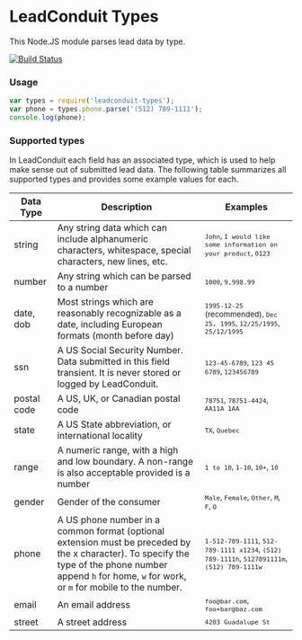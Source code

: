 # LeadConduit Types

This Node.JS module parses lead data by type.

[![Build Status](https://github.com/activeprospect/leadconduit-types/workflows/Node.js%20CI/badge.svg?token=482wC8iv8U56UifHfWLx&branch=master)](https://github.com/activeprospect/leadconduit-types/actions)

### Usage

```javascript
var types = require('leadconduit-types');
var phone = types.phone.parse('(512) 789-1111');
console.log(phone);
```

### Supported types

In LeadConduit each field has an associated type, which is used to help make sense out of submitted lead data. The following table summarizes all supported types and provides some example values for each.


| Data Type   | Description | Examples |
|-------------|-------------|----------|
| string      | Any string data which can include alphanumeric characters, whitespace, special characters, new lines, etc. | <sub>`John`, `I would like some information on your product`, `0123`</sub> |
| number      | Any string which can be parsed to a number | <sub>`1000`, `9,998.99`</sub> |
| date, dob   | Most strings which are reasonably recognizable as a date, including European formats (month before day) | <sub>`1995-12-25` (recommended), `Dec 25, 1995`, `12/25/1995`, `25/12/1995`</sub>  |
| ssn         | A US Social Security Number. Data submitted in this field transient. It is never stored or logged by LeadConduit.  | <sub>`123-45-6789`, `123 45 6789`, `123456789`</sub>  |
| postal code | A US, UK, or Canadian postal code | <sub>`78751`, `78751-4424`, `AA11A 1AA`</sub>  |
| state       | A US State abbreviation, or international locality | <sub>`TX`, `Quebec`</sub>  |
| range       | A numeric range, with a high and low boundary. A non-range is also acceptable provided is a number | <sub>`1 to 10`, `1-10`, `10+`, `10`</sub>  |
| gender      | Gender of the consumer | <sub>`Male`, `Female`, `Other`, `M`, `F`, `O`</sub>  |
| phone       | A US phone number in a common format (optional extension must be preceded by the x character). To specify the type of the phone number append `h` for home, `w` for work, or `m` for mobile to the number. | <sub>`1-512-789-1111`, `512-789-1111 x1234`, `(512) 789-1111h`, `5127891111m`, `(512) 789-1111w`</sub>  |
| email       | An email address | <sub>`foo@bar.com`, `foo+bar@baz.com`</sub>  |
| street      | A street address | <sub>`4203 Guadalupe St`</sub>  |


